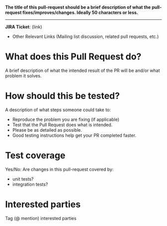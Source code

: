 **The title of this pull-request should be a brief description of what the pull-request fixes/improves/changes. Ideally 50 characters or less.**
* * *

**JIRA Ticket**: (link)

* Other Relevant Links (Mailing list discussion, related pull requests, etc.)

# What does this Pull Request do?
A brief description of what the intended result of the PR will be and/or what problem it solves.

# How should this be tested?

A description of what steps someone could take to:
* Reproduce the problem you are fixing (if applicable)
* Test that the Pull Request does what is intended.
* Please be as detailed as possible.
* Good testing instructions help get your PR completed faster.

# Test coverage
Yes/No: Are changes in this pull-request covered by:
- unit tests?
- integration tests?

# Interested parties
Tag (@ mention) interested parties